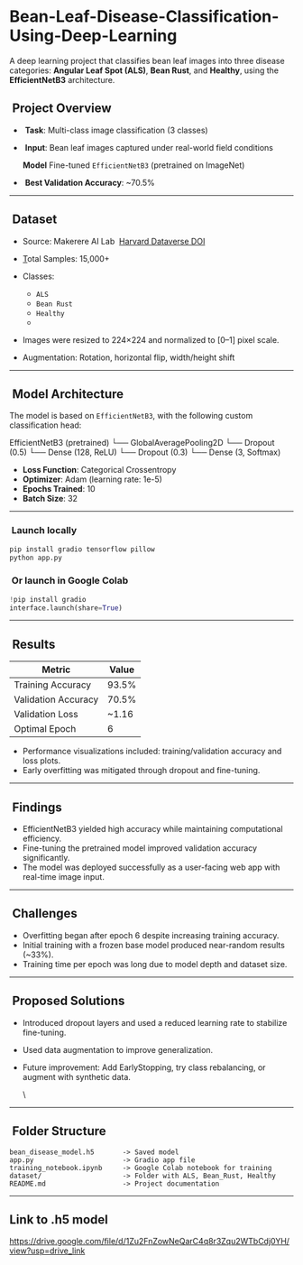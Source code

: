 # Bean-Leaf-Disease-Classification-Using-Deep-Learning
A deep learning project that classifies bean leaf images into three disease categories: **Angular Leaf Spot (ALS)**, **Bean Rust**, and **Healthy**, using the **EfficientNetB3** architecture.

##  Project Overview

*  **Task**: Multi-class image classification (3 classes)
*  **Input**: Bean leaf images captured under real-world field conditions

  **Model** Fine-tuned `EfficientNetB3` (pretrained on ImageNet)
*  **Best Validation Accuracy**: ~70.5%

---

##  Dataset

* Source: Makerere AI Lab  [Harvard Dataverse DOI](https://doi.org/10.7910/DVN/TCKVEW)
* [T](https://doi.org/10.7910/DVN/TCKVEW)otal Samples: 15,000+
* Classes:

  * `ALS`
  * `Bean Rust`
  * `Healthy`
  * 
* Images were resized to 224×224 and normalized to [0–1] pixel scale.
* Augmentation: Rotation, horizontal flip, width/height shift

---

##  Model Architecture

The model is based on `EfficientNetB3`, with the following custom classification head:

EfficientNetB3 (pretrained)
└── GlobalAveragePooling2D
└── Dropout (0.5)
└── Dense (128, ReLU)
└── Dropout (0.3)
└── Dense (3, Softmax)

* **Loss Function**: Categorical Crossentropy
* **Optimizer**: Adam (learning rate: 1e-5)
* **Epochs Trained**: 10
* **Batch Size**: 32

---


###  Launch locally

```bash
pip install gradio tensorflow pillow
python app.py
```

###  Or launch in Google Colab

```python
!pip install gradio
interface.launch(share=True)
```

---

##  Results

| Metric              | Value |
| ------------------- | ----- |
| Training Accuracy   | 93.5% |
| Validation Accuracy | 70.5% |
| Validation Loss     | ~1.16 |
| Optimal Epoch       | 6     |

* Performance visualizations included: training/validation accuracy and loss plots.
* Early overfitting was mitigated through dropout and fine-tuning.

---

##  Findings

* EfficientNetB3 yielded high accuracy while maintaining computational efficiency.
* Fine-tuning the pretrained model improved validation accuracy significantly.
* The model was deployed successfully as a user-facing web app with real-time image input.

---

##  Challenges

* Overfitting began after epoch 6 despite increasing training accuracy.
* Initial training with a frozen base model produced near-random results (~33%).
* Training time per epoch was long due to model depth and dataset size.

---

##  Proposed Solutions

* Introduced dropout layers and used a reduced learning rate to stabilize fine-tuning.
* Used data augmentation to improve generalization.
* Future improvement: Add EarlyStopping, try class rebalancing, or augment with synthetic data.

  \

---

##  Folder Structure

```
bean_disease_model.h5       -> Saved model
app.py                      -> Gradio app file
training_notebook.ipynb     -> Google Colab notebook for training
dataset/                    -> Folder with ALS, Bean_Rust, Healthy
README.md                   -> Project documentation
```

---
## Link to .h5 model
https://drive.google.com/file/d/1Zu2FnZowNeQarC4q8r3Zqu2WTbCdj0YH/view?usp=drive_link

